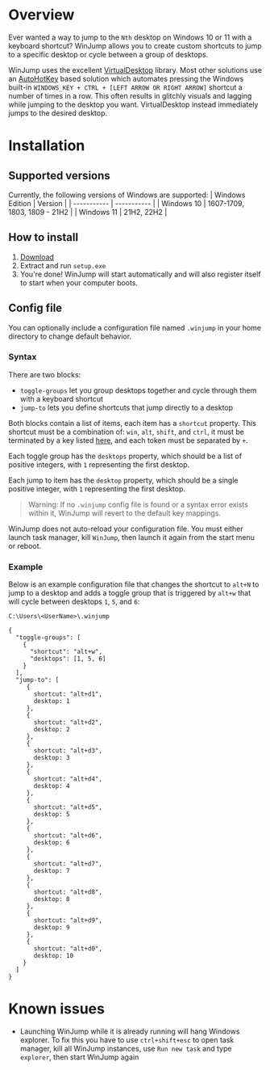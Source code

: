 # Overview
Ever wanted a way to jump to the `Nth` desktop on Windows 10 or 11 with a keyboard shortcut? WinJump allows you to create custom shortcuts to jump to a specific desktop or cycle between a group of desktops.

WinJump uses the excellent [VirtualDesktop](https://github.com/MScholtes/VirtualDesktop) library. Most other solutions use an [AutoHotKey](https://www.autohotkey.com/) based solution which automates pressing the Windows built-in `WINDOWS_KEY + CTRL + [LEFT ARROW OR RIGHT ARROW]` shortcut a number of times in a row. 
This often results in glitchly visuals and lagging while jumping to the desktop you want. VirtualDesktop instead immediately jumps to the desired desktop.

# Installation
## Supported versions
Currently, the following versions of Windows are supported:
| Windows Edition      | Version |
| ----------- | ----------- |
| Windows 10      | 1607-1709, 1803, 1809 - 21H2       |
| Windows 11   | 21H2, 22H2       |
## How to install
1) [Download](https://github.com/widavies/WinJump/releases/download/1.4.0/Release_1_4_0.zip)
2) Extract and run `setup.exe`
3) You're done! WinJump will start automatically and will also register itself to start when your computer boots.

## Config file
You can optionally include a configuration file named `.winjump` in your home directory to change default behavior.

### Syntax
There are two blocks:

- `toggle-groups` let you group desktops together and cycle through them with a keyboard shortcut
- `jump-to` lets you define shortcuts that jump directly to a desktop

Both blocks contain a list of items, each item has a `shortcut` property. This shortcut must be a combination of:
`win`, `alt`, `shift`, and `ctrl`, it must be terminated by a key listed [here](https://learn.microsoft.com/en-us/dotnet/api/system.windows.forms.keys?view=windowsdesktop-7.0),
and each token must be separated by `+`.

Each toggle group has the `desktops` property, which should be a list of positive integers, with `1` representing the first desktop.

Each jump to item has the `desktop` property, which should be a single positive integer, with `1` representing the first desktop.

> Warning: If no `.winjump` config file is found or a syntax error exists within it, WinJump will revert to the default key mappings.

WinJump does not auto-reload your configuration file. You must either launch task manager, kill `WinJump`, then launch it again from the start menu or reboot.

### Example
Below is an example configuration file that changes the shortcut to `alt+N` to jump to a desktop and adds a toggle group that is triggered by `alt+w` that will cycle between desktops `1`, `5`, and `6`:

```
C:\Users\<UserName>\.winjump

{
  "toggle-groups": [
    {
      "shortcut": "alt+w",
      "desktops": [1, 5, 6]
    }
  ],
  "jump-to": [
     {
       shortcut: "alt+d1",
       desktop: 1
     },
     {
       shortcut: "alt+d2",
       desktop: 2
     },
     {
       shortcut: "alt+d3",
       desktop: 3
     },
     {
       shortcut: "alt+d4",
       desktop: 4
     },
     {
       shortcut: "alt+d5",
       desktop: 5
     },
     {
       shortcut: "alt+d6",
       desktop: 6
     },
     {
       shortcut: "alt+d7",
       desktop: 7
     },
     {
       shortcut: "alt+d8",
       desktop: 8
     },
     {
       shortcut: "alt+d9",
       desktop: 9
     },
     {
       shortcut: "alt+d0",
       desktop: 10
    }
  ]
}
```

# Known issues
- Launching WinJump while it is already running will hang Windows explorer. To fix this you have to use `ctrl+shift+esc` to open task manager, kill all WinJump instances, use `Run new task` and type `explorer`, then start WinJump again
